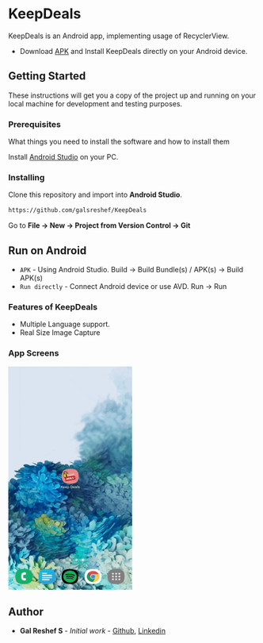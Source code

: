 # KeepDeals


KeepDeals is an Android app, implementing usage of RecyclerView.

- Download [APK](https://drive.google.com/open?id=1znvWtx5TYM17FdN-REl4hTYvERCEJdHR) and Install KeepDeals directly on your Android device.

## Getting Started

These instructions will get you a copy of the project up and running on your local machine for development and testing purposes.

### Prerequisites

What things you need to install the software and how to install them

Install [Android Studio](https://developer.android.com/studio) on your PC.


### Installing

Clone this repository and import into **Android Studio**.
```bash
https://github.com/galsreshef/KeepDeals
```
Go to **File -> New -> Project from Version Control -> Git**

## Run on Android

-	`APK` - Using Android Studio. Build -> Build Bundle(s) / APK(s) -> Build APK(s)
-	`Run directly` -  Connect Android device or use AVD. Run -> Run 

### Features of KeepDeals

- Multiple Language support.
- Real Size Image Capture

### App Screens

<img src="https://github.com/galsreshef/Keep-Deals/blob/master/KeepDeals.gif" height="450" width="250">

## Author

* **Gal Reshef S** - *Initial work* - [Github](https://github.com/galsreshef), [Linkedin](https://www.linkedin.com/in/gal-reshef-s-93871b16a)
